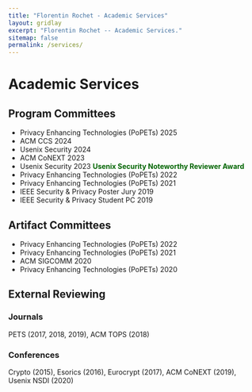 ```yaml
---
title: "Florentin Rochet - Academic Services"
layout: gridlay
excerpt: "Florentin Rochet -- Academic Services."
sitemap: false
permalink: /services/
---
```


# Academic Services

## Program Committees

- Privacy Enhancing Technologies (PoPETs) 2025
- ACM CCS 2024
- Usenix Security 2024
- ACM CoNEXT 2023
- Usenix Security 2023
<span style="color:darkgreen; text-indent:10px"><b>Usenix Security Noteworthy
Reviewer Award</b></span>
- Privacy Enhancing Technologies (PoPETs) 2022
- Privacy Enhancing Technologies (PoPETs) 2021
- IEEE Security & Privacy Poster Jury 2019
- IEEE Security & Privacy Student PC 2019

## Artifact Committees

- Privacy Enhancing Technologies (PoPETs) 2022
- Privacy Enhancing Technologies (PoPETs) 2021
- ACM SIGCOMM 2020
- Privacy Enhancing Technologies (PoPETs) 2020

## External Reviewing

### Journals

PETS (2017, 2018, 2019), ACM TOPS (2018)

### Conferences

Crypto (2015), Esorics (2016), Eurocrypt (2017), ACM CoNEXT (2019), Usenix NSDI (2020)

